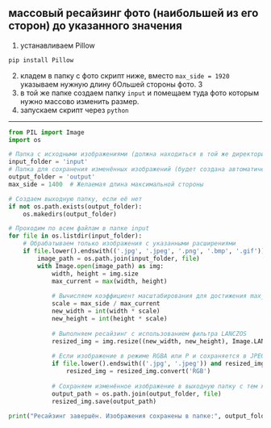 ## массовый ресайзинг фото (наибольшей из его сторон) до указанного значения

1. устанавливаем Pillow
```cmd
pip install Pillow
```

2. кладем в папку с фото скрипт ниже, вместо `max_side = 1920` указываем нужную длину бОльшей стороны фото. 3
3. в той же папке создаем папку `input` и помещаем туда фото которым нужно массово изменить размер.
4. запускаем скрипт через `python`

---

```python
from PIL import Image
import os

# Папка с исходными изображениями (должна находиться в той же директории, что и скрипт)
input_folder = 'input'
# Папка для сохранения изменённых изображений (будет создана автоматически)
output_folder = 'output'
max_side = 1400  # Желаемая длина максимальной стороны

# Создаем выходную папку, если её нет
if not os.path.exists(output_folder):
    os.makedirs(output_folder)

# Проходим по всем файлам в папке input
for file in os.listdir(input_folder):
    # Обрабатываем только изображения с указанными расширениями
    if file.lower().endswith(('.jpg', '.jpeg', '.png', '.bmp', '.gif')):
        image_path = os.path.join(input_folder, file)
        with Image.open(image_path) as img:
            width, height = img.size
            max_current = max(width, height)
            
            # Вычисляем коэффициент масштабирования для достижения max_side
            scale = max_side / max_current
            new_width = int(width * scale)
            new_height = int(height * scale)
            
            # Выполняем ресайзинг с использованием фильтра LANCZOS
            resized_img = img.resize((new_width, new_height), Image.LANCZOS)
            
            # Если изображение в режиме RGBA или P и сохраняется в JPEG, конвертируем в RGB
            if file.lower().endswith(('.jpg', '.jpeg')) and resized_img.mode in ('RGBA', 'P'):
                resized_img = resized_img.convert('RGB')
            
            # Сохраняем изменённое изображение в выходную папку с тем же именем файла
            output_path = os.path.join(output_folder, file)
            resized_img.save(output_path)
            
print("Ресайзинг завершён. Изображения сохранены в папке:", output_folder)

```
